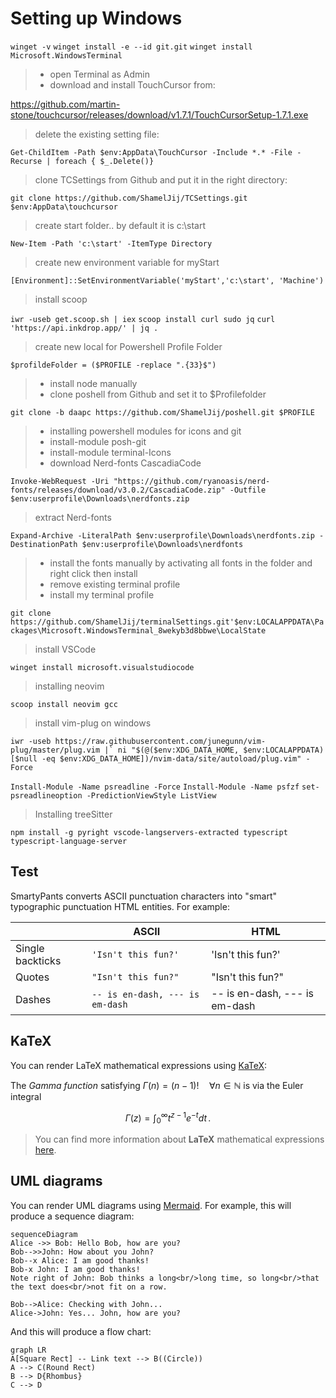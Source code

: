  # Setting up Windows
 `winget -v`
`winget install -e --id git.git`
`winget install Microsoft.WindowsTerminal`
> - open Terminal as Admin 
> - download and install TouchCursor from:
 
https://github.com/martin-stone/touchcursor/releases/download/v1.7.1/TouchCursorSetup-1.7.1.exe

> delete the existing setting file:

`Get-ChildItem -Path $env:AppData\TouchCursor -Include *.* -File -Recurse | foreach { $_.Delete()}`

> clone TCSettings from Github and put it in the right directory:

`git clone https://github.com/ShamelJij/TCSettings.git $env:AppData\touchcursor`
> create start folder.. by default it is c:\start

`New-Item -Path 'c:\start' -ItemType Directory`
> create new environment variable for myStart

`[Environment]::SetEnvironmentVariable('myStart','c:\start', 'Machine')`
> install scoop

`iwr -useb get.scoop.sh | iex`
`scoop install curl sudo jq`
`curl 'https://api.inkdrop.app/' | jq .`
> create new local for Powershell Profile Folder

`$profildeFolder = ($PROFILE -replace ".{33}$")`
> - install node manually
>  - clone poshell from Github and set it to $Profilefolder

`git clone -b daapc https://github.com/ShamelJij/poshell.git $PROFILE` 
> - installing powershell modules for icons and git
> - install-module posh-git
> - install-module terminal-Icons
> - download Nerd-fonts CascadiaCode

`Invoke-WebRequest -Uri "https://github.com/ryanoasis/nerd-fonts/releases/download/v3.0.2/CascadiaCode.zip" -Outfile $env:userprofile\Downloads\nerdfonts.zip`
> extract Nerd-fonts

`Expand-Archive -LiteralPath $env:userprofile\Downloads\nerdfonts.zip -DestinationPath $env:userprofile\Downloads\nerdfonts`
> - install the fonts manually by activating all fonts in the folder and right click then install
> - remove existing terminal profile
> - install my terminal profile

`git clone https://github.com/ShamelJij/terminalSettings.git'$env:LOCALAPPDATA\Packages\Microsoft.WindowsTerminal_8wekyb3d8bbwe\LocalState`
> install VSCode

`winget install microsoft.visualstudiocode`
>  installing neovim

`scoop install neovim gcc` 
> install vim-plug on windows

```
iwr -useb https://raw.githubusercontent.com/junegunn/vim-plug/master/plug.vim |` ni "$(@($env:XDG_DATA_HOME, $env:LOCALAPPDATA)[$null -eq $env:XDG_DATA_HOME])/nvim-data/site/autoload/plug.vim" -Force
```
`Install-Module -Name psreadline -Force`
`Install-Module -Name psfzf`
`set-psreadlineoption -PredictionViewStyle ListView`
> Installing treeSitter

`npm install -g pyright vscode-langservers-extracted typescript typescript-language-server`



## Test

SmartyPants converts ASCII punctuation characters into "smart" typographic punctuation HTML entities. For example:

|                |ASCII                          |HTML                         |
|----------------|-------------------------------|-----------------------------|
|Single backticks|`'Isn't this fun?'`            |'Isn't this fun?'            |
|Quotes          |`"Isn't this fun?"`            |"Isn't this fun?"            |
|Dashes          |`-- is en-dash, --- is em-dash`|-- is en-dash, --- is em-dash|


## KaTeX

You can render LaTeX mathematical expressions using [KaTeX](https://khan.github.io/KaTeX/):

The *Gamma function* satisfying $\Gamma(n) = (n-1)!\quad\forall n\in\mathbb N$ is via the Euler integral

$$
\Gamma(z) = \int_0^\infty t^{z-1}e^{-t}dt\,.
$$

> You can find more information about **LaTeX** mathematical expressions [here](http://meta.math.stackexchange.com/questions/5020/mathjax-basic-tutorial-and-quick-reference).


## UML diagrams

You can render UML diagrams using [Mermaid](https://mermaidjs.github.io/). For example, this will produce a sequence diagram:

```mermaid
sequenceDiagram
Alice ->> Bob: Hello Bob, how are you?
Bob-->>John: How about you John?
Bob--x Alice: I am good thanks!
Bob-x John: I am good thanks!
Note right of John: Bob thinks a long<br/>long time, so long<br/>that the text does<br/>not fit on a row.

Bob-->Alice: Checking with John...
Alice->John: Yes... John, how are you?
```

And this will produce a flow chart:

```mermaid
graph LR
A[Square Rect] -- Link text --> B((Circle))
A --> C(Round Rect)
B --> D{Rhombus}
C --> D
```